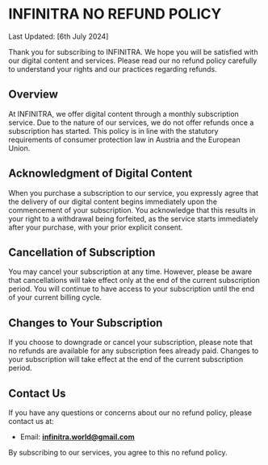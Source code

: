 # **INFINITRA** NO REFUND POLICY

Last Updated: [6th July 2024]

Thank you for subscribing to INFINITRA. We hope you will be satisfied with our digital content and services. Please read our no refund policy carefully to understand your rights and our practices regarding refunds.

## Overview
At INFINITRA, we offer digital content through a monthly subscription service. Due to the nature of our services, we do not offer refunds once a subscription has started. This policy is in line with the statutory requirements of consumer protection law in Austria and the European Union.

## Acknowledgment of Digital Content
When you purchase a subscription to our service, you expressly agree that the delivery of our digital content begins immediately upon the commencement of your subscription. You acknowledge that this results in your right to a withdrawal being forfeited, as the service starts immediately after your purchase, with your prior explicit consent.

## Cancellation of Subscription
You may cancel your subscription at any time. However, please be aware that cancellations will take effect only at the end of the current subscription period. You will continue to have access to your subscription until the end of your current billing cycle.

## Changes to Your Subscription
If you choose to downgrade or cancel your subscription, please note that no refunds are available for any subscription fees already paid. Changes to your subscription will take effect at the end of the current subscription period.

## Contact Us
If you have any questions or concerns about our no refund policy, please contact us at:
- Email: **infinitra.world@gmail.com**

By subscribing to our services, you agree to this no refund policy.
